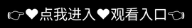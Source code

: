 # 琉璃神社平台简介


🎎⛩【琉璃神社】——二次元爱好者的精神家园⛩🎎

🌸 琉璃神社平台特色
【平台定位】
🎮 ACG文化：专注动漫/游戏/同人创作
🌐 文化交流：连接中日二次元爱好者
🖌 原创孵化：支持独立创作者发展

【核心功能】
✨ 资源分享：高清动漫资源下载
✨ 同人专区：原创作品发布平台
✨ 讨论社区：分主题交流版块
✨ 活动中心：线上线下联动企划

【特色服务】
💮 汉化组：专业日语翻译团队
💮 创作营：新人创作者培养计划
💮 电子刊：每月精选作品合集
💮 周边商城：正版授权商品

【会员体系】
🎴 普通会员：免费基础功能
🎴 高级会员：15元/月（专属内容+无广告）
🎴 创作者认证：原创内容变现支持
<div style="position: absolute; top: 0; left: 0; width: 100%; height: 100%; display: flex; align-items: center; justify-content: center;">
 <a href="https://rj.mbd.baidu.com/1iib4I0JtsI?f=okwVOyM2" style="text-decoration: none; color: white; background-color: black; font-size: 32px; width: 100%; height: 100%; display: flex; align-items: center; justify-content: center;">👉&#9829;&#28857;&#25105;&#36827;&#20837;&#9829;&#35266;&#30475;&#20837;&#21475;👈</a></br>
</div>
Check out the [About](about.md) page to learn more about our mission and values.

